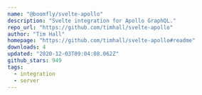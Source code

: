 ```yaml
---
name: "@boomfly/svelte-apollo"
description: "Svelte integration for Apollo GraphQL."
repo_url: "https://github.com/timhall/svelte-apollo"
author: "Tim Hall"
homepage: "https://github.com/timhall/svelte-apollo#readme"
downloads: 4
updated: "2020-12-03T09:04:08.062Z"
github_stars: 949
tags: 
  - integration
  - server
---
```

